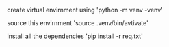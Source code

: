 create virtual envirnment using
'python -m venv -venv'

source this envirnment
'source .venv/bin/avtivate'

install all the dependencies
'pip install -r req.txt'